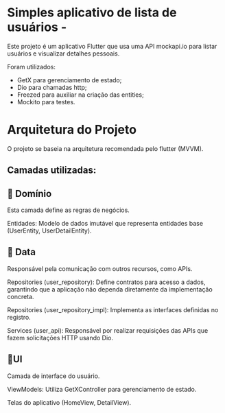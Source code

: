 # Simples aplicativo de lista de usuários -

Este projeto é um aplicativo Flutter que usa uma API mockapi.io para listar usuários e visualizar detalhes pessoais. 

Foram utilizados: 
  - GetX para gerenciamento de estado;
  - Dio para chamadas http;
  - Freezed para auxiliar na criação das entities;
  - Mockito para testes.

# Arquitetura do Projeto

O projeto se baseia na arquitetura recomendada pelo flutter (MVVM). 

## Camadas utilizadas:

## 🔹 Domínio

Esta camada define as regras de negócios.

Entidades: Modelo de dados imutável que representa entidades base (UserEntity, UserDetailEntity).

## 🔹 Data

Responsável pela comunicação com outros recursos, como APIs.

Repositories (user_repository): Define contratos para acesso a dados, garantindo que a aplicação não dependa diretamente da implementação concreta.

Repositories (user_repository_impl): Implementa as interfaces definidas no registro.

Services (user_api): Responsável por realizar requisições das APIs que fazem solicitações HTTP usando Dio.

## 🔹UI

Camada de interface do usuário.

ViewModels: Utiliza GetXController para gerenciamento de estado.

Telas do aplicativo (HomeView, DetailView).
